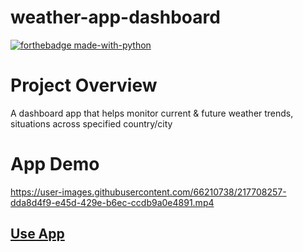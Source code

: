 # weather-app-dashboard

[![forthebadge made-with-python](http://ForTheBadge.com/images/badges/made-with-python.svg)](https://www.python.org/)

# Project Overview
A dashboard app that helps monitor current & future weather trends, situations across specified country/city

# App Demo
https://user-images.githubusercontent.com/66210738/217708257-dda8d4f9-e45d-429e-b6ec-ccdb9a0e4891.mp4

## [Use App](https://weather-monitor.streamlit.app/)

